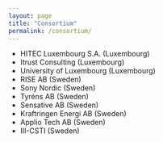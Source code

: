 ```yaml
---
layout: page
title: "Consortium"
permalink: /consortium/
---
```


* HITEC Luxembourg S.A. (Luxembourg)
* Itrust Consulting (Luxembourg)
* University of Luxembourg (Luxembourg)
* RISE AB (Sweden)
* Sony Nordic (Sweden)
* Tyréns AB (Sweden)
* Sensative AB (Sweden)
* Kraftringen Energi AB (Sweden)
* Applio Tech AB (Sweden)
* III-CSTI (Sweden)

